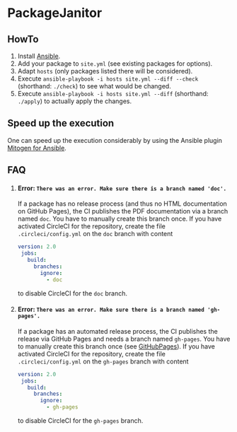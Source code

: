 # PackageJanitor

## HowTo

1. Install [Ansible](https://docs.ansible.com/ansible/latest/installation_guide/intro_installation.html).
2. Add your package to `site.yml` (see existing packages for options).
3. Adapt `hosts` (only packages listed there will be considered).
4. Execute `ansible-playbook -i hosts site.yml --diff --check` (shorthand: `./check`) to see what would be changed.
5. Execute `ansible-playbook -i hosts site.yml --diff` (shorthand: `./apply`) to actually apply the changes.

## Speed up the execution

One can speed up the execution considerably by using the Ansible plugin [Mitogen for Ansible](https://mitogen.networkgenomics.com/ansible_detailed.html).

## FAQ

1. #### Error: `There was an error. Make sure there is a branch named 'doc'.`
   If a package has no release process (and thus no HTML documentation on GitHub Pages), the CI publishes the PDF documentation via a branch named `doc`.
   You have to manually create this branch once.
   If you have activated CircleCI for the repository, create the file `.circleci/config.yml` on the `doc` branch with content
   ```yaml
   version: 2.0
    jobs:
      build:
        branches:
          ignore:
            - doc
   ```
   to disable CircleCI for the `doc` branch.
2. #### Error: `There was an error. Make sure there is a branch named 'gh-pages'.`
   If a package has an automated release process, the CI publishes the release via GitHub Pages and needs a branch named `gh-pages`.
   You have to manually create this branch once (see [GitHubPages](https://github.com/gap-system/GitHubPagesForGAP?tab=readme-ov-file#using-an-existing-gh-pages-branch)).
   If you have activated CircleCI for the repository, create the file `.circleci/config.yml` on the `gh-pages` branch with content
   ```yaml
   version: 2.0
    jobs:
      build:
        branches:
          ignore:
            - gh-pages
   ```
   to disable CircleCI for the `gh-pages` branch.
